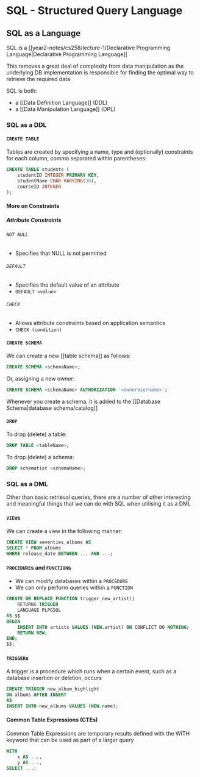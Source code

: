 # SQL - Structured Query Language
## SQL as a Language
SQL is a [[year2-notes/cs258/lecture-1/Declarative Programming Language|Declarative Programming Language]]

This removes a great deal of complexity from data manipulation as the underlying DB implementation is responsible for finding the optimal way to retrieve the required data

SQL is both:
- a [[Data Definition Language]] (DDL)
- a [[Data Manipulation Language]] (DPL)
### SQL as a DDL
#### `CREATE TABLE`
Tables are created by specifying a name, type and (optionally) constraints for each column, comma separated within parentheses: 
```sql
CREATE TABLE students ( 
	studentID INTEGER PRIMARY KEY, 
	studentName CHAR VARYING(30), 
	courseID INTEGER 
);
```
#### More on Constraints
##### Attribute Constraints
###### `NOT NULL`
- Specifies that NULL is not permitted
###### `DEFAULT`
- Specifies the default value of an attribute
- `DEFAULT <value>`
###### `CHECK`
- Allows attribute constraints based on application semantics
- `CHECK (condition)`
#### `CREATE SCHEMA`
We can create a new [[table schema]] as follows:
```sql
CREATE SCHEMA <schemaName>;
```

Or, assigning a new owner:
```sql
CREATE SCHEMA <schemaName> AUTHORIZATION '<ownerUsername>';
```

Whenever you create a schema, it is added to the [[Database Schema|database schema/catalog]]
#### `DROP`
To drop (delete) a table:
```sql
DROP TABLE <tableName>;
```

To drop (delete) a schema:
```sql
DROP schematist <schemaName>;
```
### SQL as a DML
Other than basic retrieval queries, there are a number of other interesting and meaningful things that we can do with SQL when utilising it as a DML
#### `VIEW`s
We can create a view in the following manner:
```sql
CREATE VIEW seventies_albums AS 
SELECT * FROM albums 
WHERE release_date BETWEEN ... AND ...;
```
#### `PROCEDURE`s and `FUNCTION`s
- We can modify databases within a `PROCEDURE`
- We can only perform queries within a `FUNCTION`
```sql
CREATE OR REPLACE FUNCTION trigger_new_artist() 
	RETURNS TRIGGER 
	LANGUAGE PLPGSQL 
AS $$ 
BEGIN 
	INSERT INTO artists VALUES (NEW.artist) ON CONFLICT DO NOTHING; 
	RETURN NEW; 
END; 
$$;
```
#### `TRIGGER`s
A trigger is a procedure which runs when a certain event, such as a database insertion or deletion, occurs
```sql
CREATE TRIGGER new_album_highlight 
ON albums AFTER INSERT 
AS 
INSERT INTO new_albums VALUES (NEW.name);
```
#### Common Table Expressions (CTEs)
Common Table Expressions are temporary results defined with the WITH keyword that can be used as part of a larger query
```sql
WITH
	x AS ..., 
	y AS ..., 
SELECT ...;
```
